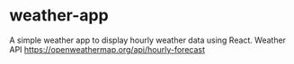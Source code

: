 # weather-app
A simple weather app to display hourly weather data using React. Weather API https://openweathermap.org/api/hourly-forecast

